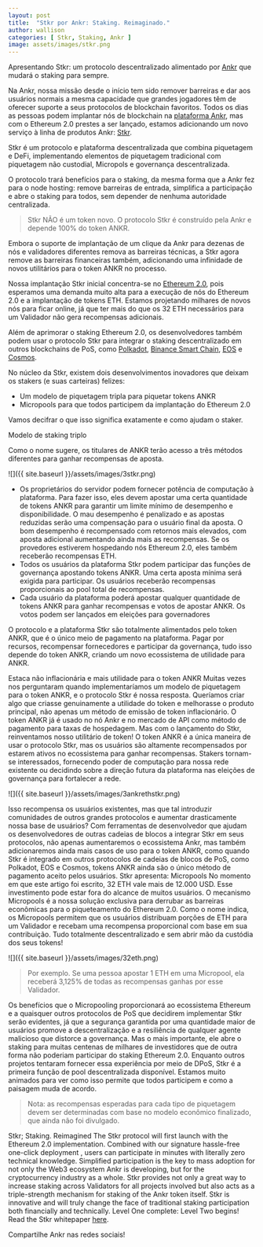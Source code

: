 ```yaml
---
layout: post
title:  "Stkr por Ankr: Staking. Reimaginado."
author: wallison
categories: [ Stkr, Staking, Ankr ]
image: assets/images/stkr.png
---
```

Apresentando Stkr: um protocolo descentralizado alimentado por <a href="https://www.ankr.com/">Ankr</a> que mudará o staking para sempre.

Na Ankr, nossa missão desde o início tem sido remover barreiras e dar aos usuários normais a mesma capacidade que grandes jogadores têm de oferecer suporte a seus protocolos de blockchain favoritos. Todos os dias as pessoas podem implantar nós de blockchain na <a href="https://app.ankr.com/">plataforma Ankr</a>, mas com o Ethereum 2.0 prestes a ser lançado, estamos adicionando um novo serviço à linha de produtos Ankr: <a href="https://assets.ankr.com/files/stkr_whitepaper.pdf">Stkr</a>.

Stkr é um protocolo e plataforma descentralizada que combina piquetagem e DeFi, implementando elementos de piquetagem tradicional com piquetagem não custodial, Micropols e governança descentralizada.

O protocolo trará benefícios para o staking, da mesma forma que a Ankr fez para o node hosting: remove barreiras de entrada, simplifica a participação e abre o staking para todos, sem depender de nenhuma autoridade centralizada.

> Stkr NÃO é um token novo. O protocolo Stkr é construído pela Ankr e depende 100% do token ANKR.

Embora o suporte de implantação de um clique da Ankr para dezenas de nós e validadores diferentes remova as barreiras técnicas, a Stkr agora remove as barreiras financeiras também, adicionando uma infinidade de novos utilitários para o token ANKR no processo.

Nossa implantação Stkr inicial concentra-se no <a href="https://ethereum.org/en/">Ethereum 2.0</a>, pois esperamos uma demanda muito alta para a execução de nós do Ethereum 2.0 e a implantação de tokens ETH. Estamos projetando milhares de novos nós para ficar online, já que ter mais do que os 32 ETH necessários para um Validador não gera recompensas adicionais.

Além de aprimorar o staking Ethereum 2.0, os desenvolvedores também podem usar o protocolo Stkr para integrar o staking descentralizado em outros blockchains de PoS, como <a href="https://polkadot.network/">Polkadot</a>, <a href="https://www.binance.org/en/smartChain">Binance Smart Chain</a>, <a href="https://eos.io/">EOS</a> e <a href="https://cosmos.network/">Cosmos</a>.

No núcleo da Stkr, existem dois desenvolvimentos inovadores que deixam os stakers (e suas carteiras) felizes:
* Um modelo de piquetagem tripla para piquetar tokens ANKR
* Micropools para que todos participem da implantação do Ethereum 2.0

Vamos decifrar o que isso significa exatamente e como ajudam o staker.

Modelo de staking triplo

Como o nome sugere, os titulares de ANKR terão acesso a três métodos diferentes para ganhar recompensas de aposta.

![]({{ site.baseurl }}/assets/images/3stkr.png)

* Os proprietários do servidor podem fornecer potência de computação à plataforma. Para fazer isso, eles devem apostar uma certa quantidade de tokens ANKR para garantir um limite mínimo de desempenho e disponibilidade. O mau desempenho é penalizado e as apostas reduzidas serão uma compensação para o usuário final da aposta. O bom desempenho é recompensado com retornos mais elevados, com aposta adicional aumentando ainda mais as recompensas. Se os provedores estiverem hospedando nós Ethereum 2.0, eles também receberão recompensas ETH.
* Todos os usuários da plataforma Stkr podem participar das funções de governança apostando tokens ANKR. Uma certa aposta mínima será exigida para participar. Os usuários receberão recompensas proporcionais ao pool total de recompensas.
* Cada usuário da plataforma poderá apostar qualquer quantidade de tokens ANKR para ganhar recompensas e votos de apostar ANKR. Os votos podem ser lançados em eleições para governadores

O protocolo e a plataforma Stkr são totalmente alimentados pelo token ANKR, que é o único meio de pagamento na plataforma. Pagar por recursos, recompensar fornecedores e participar da governança, tudo isso depende do token ANKR, criando um novo ecossistema de utilidade para ANKR.

Estaca não inflacionária e mais utilidade para o token ANKR
Muitas vezes nos perguntaram quando implementaríamos um modelo de piquetagem para o token ANKR, e o protocolo Stkr é nossa resposta. Queríamos criar algo que criasse genuinamente a utilidade do token e melhorasse o produto principal, não apenas um método de emissão de token inflacionário.
O token ANKR já é usado no nó Ankr e no mercado de API como método de pagamento para taxas de hospedagem. Mas com o lançamento do Stkr, reinventamos nosso utilitário de token!
O token ANKR é a única maneira de usar o protocolo Stkr, mas os usuários são altamente recompensados por estarem ativos no ecossistema para ganhar recompensas. Stakers tornam-se interessados, fornecendo poder de computação para nossa rede existente ou decidindo sobre a direção futura da plataforma nas eleições de governança para fortalecer a rede.

![]({{ site.baseurl }}/assets/images/3ankrethstkr.png)

Isso recompensa os usuários existentes, mas que tal introduzir comunidades de outros grandes protocolos e aumentar drasticamente nossa base de usuários?
Com ferramentas de desenvolvedor que ajudam os desenvolvedores de outras cadeias de blocos a integrar Stkr em seus protocolos, não apenas aumentaremos o ecossistema Ankr, mas também adicionaremos ainda mais casos de uso para o token ANKR, como quando Stkr é integrado em outros protocolos de cadeias de blocos de PoS, como Polkadot, EOS e Cosmos, tokens ANKR ainda são o único método de pagamento aceito pelos usuários.
Stkr apresenta: Micropools
No momento em que este artigo foi escrito, 32 ETH vale mais de 12.000 USD. Esse investimento pode estar fora do alcance de muitos usuários. O mecanismo Micropools é a nossa solução exclusiva para derrubar as barreiras econômicas para o piqueteamento do Ethereum 2.0.
Como o nome indica, os Micropools permitem que os usuários distribuam porções de ETH para um Validador e recebam uma recompensa proporcional com base em sua contribuição. Tudo totalmente descentralizado e sem abrir mão da custódia dos seus tokens!

![]({{ site.baseurl }}/assets/images/32eth.png)

> Por exemplo. Se uma pessoa apostar 1 ETH em uma Micropool, ela receberá 3,125% de todas as recompensas ganhas por esse Validador.

Os benefícios que o Micropooling proporcionará ao ecossistema Ethereum e a quaisquer outros protocolos de PoS que decidirem implementar Stkr serão evidentes, já que a segurança garantida por uma quantidade maior de usuários promove a descentralização e a resiliência de qualquer agente malicioso que distorce a governança.
Mas o mais importante, ele abre o staking para muitas centenas de milhares de investidores que de outra forma não poderiam participar do staking Ethereum 2.0.
Enquanto outros projetos tentaram fornecer essa experiência por meio de DPoS, Stkr é a primeira função de pool descentralizada disponível. Estamos muito animados para ver como isso permite que todos participem e como a paisagem muda de acordo.

> Nota: as recompensas esperadas para cada tipo de piquetagem devem ser determinadas com base no modelo econômico finalizado, que ainda não foi divulgado.

Stkr; Staking. Reimagined
The Stkr protocol will first launch with the Ethereum 2.0 implementation. Combined with our signature hassle-free one-click deployment , users can participate in minutes with literally zero technical knowledge.
Simplified participation is the key to mass adoption for not only the Web3 ecosystem Ankr is developing, but for the cryptocurrency industry as a whole.
Stkr provides not only a great way to increase staking across Validators for all projects involved but also acts as a triple-strength mechanism for staking of the Ankr token itself. Stkr is innovative and will truly change the face of traditional staking participation both financially and technically.
Level One complete: Level Two begins!
Read the Stkr whitepaper <a href="https://assets.ankr.com/files/stkr_whitepaper.pdf">here</a>.

Compartilhe Ankr nas redes sociais!
